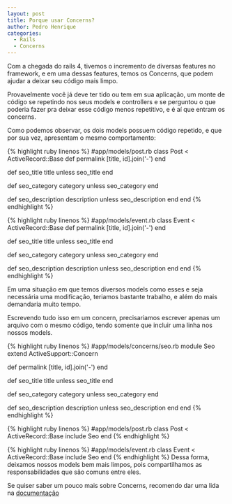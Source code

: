 ```yaml
---
layout: post
title: Porque usar Concerns?
author: Pedro Henrique
categories:
  - Rails
  - Concerns
---
```


Com a chegada do rails 4, tivemos o incremento de diversas features no framework,
e em uma dessas features, temos os Concerns, que podem ajudar a deixar seu código mais limpo.
<!--more-->
Provavelmente você já deve ter tido ou tem em sua aplicação, um monte de código se repetindo nos
seus models e controllers e se perguntou o que poderia fazer pra deixar esse código menos repetitivo,
e é aí que entram os concerns.

Como podemos observar, os dois models possuem código repetido, e que por sua vez, apresentam o mesmo comportamento:

{% highlight ruby linenos %}
#app/models/post.rb
class Post < ActiveRecord::Base
  def permalink
    [title, id].join('-')
  end

  def seo_title
    title unless seo_title
  end

  def seo_category
    category unless seo_category
  end

  def seo_description
    description unless seo_description
  end
end
{% endhighlight %}

{% highlight ruby linenos %}
#app/models/event.rb
class Event < ActiveRecord::Base
  def permalink
    [title, id].join('-')
  end

  def seo_title
    title unless seo_title
  end

  def seo_category
    category unless seo_category
  end

  def seo_description
    description unless seo_description
  end
end
{% endhighlight %}

Em uma situação em que temos diversos models como esses e seja necessária uma modificação, teriamos
bastante trabalho, e além do mais demandaria muito tempo.

Escrevendo tudo isso em um concern, precisariamos escrever apenas um arquivo com o mesmo código, tendo
somente que incluir uma linha nos nossos models.

{% highlight ruby linenos %}
#app/models/concerns/seo.rb
module Seo
  extend ActiveSupport::Concern

  def permalink
    [title, id].join('-')
  end

  def seo_title
    title unless seo_title
  end

  def seo_category
    category unless seo_category
  end

  def seo_description
    description unless seo_description
  end
end
{% endhighlight %}

{% highlight ruby linenos %}
#app/models/post.rb
class Post < ActiveRecord::Base
  include Seo
end
{% endhighlight %}

{% highlight ruby linenos %}
#app/models/event.rb
class Event < ActiveRecord::Base
  include Seo
end
{% endhighlight %}
Dessa forma, deixamos nossos models bem mais limpos, pois compartilhamos as responsabilidades que são
comuns entre eles.

Se quiser saber um pouco mais sobre Concerns, recomendo dar uma lida na [documentação](http://api.rubyonrails.org/classes/ActiveSupport/Concern.html)
